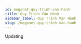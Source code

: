 ```yaml
---
id: meganet-quy-trinh-van-hanh
title: Quy Trình Vận Hành
sidebar_label: Quy Trình Vận Hành
slug: /meganet-quy-trinh-van-hanh
---
```


Updating
